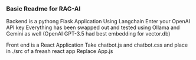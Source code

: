### Basic Readme for RAG-AI

Backend is a pythong Flask Application
Using Langchain
Enter your OpenAI API key
Everything has been swapped out and tested using Ollama and Gemini as well (OpenAI GPT-3.5 had best embedding for vector.db)

Front end is a React Application
Take chatbot.js and chatbot.css and place in ./src of a freash react app
Replace App.js
